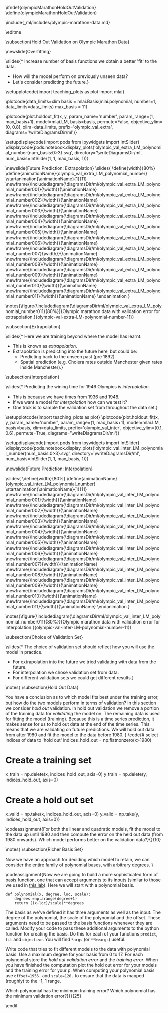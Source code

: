\ifndef{olympicMarathonHoldOutValidation}
\define{olympicMarathonHoldOutValidation}

\include{_ml/includes/olympic-marathon-data.md}

\editme

\subsection{Hold Out Validation on Olympic Marathon Data}

\newslide{Overfitting}

\slides{* Increase number of basis functions we obtain a better 'fit' to the data.
* How will the model perform on previously unseen data?
* Let's consider predicting the future.}

\setupplotcode{import teaching_plots as plot
import mlai}

\plotcode{data_limits=xlim
basis = mlai.Basis(mlai.polynomial, number=1, data_limits=data_limits)
max_basis = 11}

\plotcode{plot.holdout_fit(x, y, param_name='number', 
                 param_range=(1, max_basis+1), 
                 model=mlai.LM, basis=basis, 
                 permute=False, objective_ylim=[0, 0.8], 
                 xlim=data_limits, prefix='olympic_val_extra', 
                 diagrams='\writeDiagramsDir/ml')}

\setupdisplaycode{import pods
from ipywidgets import IntSlider}
\displaycode{pods.notebook.display_plots('olympic_val_extra_LM_polynomial_number{num_basis:0>3}.svg', 
                            directory='\writeDiagramsDir/ml', 
							num_basis=IntSlider(1, 1, max_basis, 1))}

\newslide{Future Prediction: Extrapolation}
\slides{
\define{width}{80%}
\define{animationName}{olympic_val_extra_LM_polynomial_number}
\startanimation{\animationName}{1}{11}
\newframe{\includediagram{\diagramsDir/ml/olympic_val_extra_LM_polynomial_number001}{\width}}{\animationName}
\newframe{\includediagram{\diagramsDir/ml/olympic_val_extra_LM_polynomial_number002}{\width}}{\animationName}
\newframe{\includediagram{\diagramsDir/ml/olympic_val_extra_LM_polynomial_number003}{\width}}{\animationName}
\newframe{\includediagram{\diagramsDir/ml/olympic_val_extra_LM_polynomial_number004}{\width}}{\animationName}
\newframe{\includediagram{\diagramsDir/ml/olympic_val_extra_LM_polynomial_number005}{\width}}{\animationName}
\newframe{\includediagram{\diagramsDir/ml/olympic_val_extra_LM_polynomial_number006}{\width}}{\animationName}
\newframe{\includediagram{\diagramsDir/ml/olympic_val_extra_LM_polynomial_number007}{\width}}{\animationName}
\newframe{\includediagram{\diagramsDir/ml/olympic_val_extra_LM_polynomial_number008}{\width}}{\animationName}
\newframe{\includediagram{\diagramsDir/ml/olympic_val_extra_LM_polynomial_number009}{\width}}{\animationName}
\newframe{\includediagram{\diagramsDir/ml/olympic_val_extra_LM_polynomial_number010}{\width}}{\animationName}
\newframe{\includediagram{\diagramsDir/ml/olympic_val_extra_LM_polynomial_number011}{\width}}{\animationName}
\endanimation
}

\notes{\figure{\includediagram{\diagramsDir/ml/olympic_val_extra_LM_polynomial_number011}{80%}}{Olympic marathon data with validation error for extrapolation.}{olympic-val-extra-LM-polynomial-number-11}}



\subsection{Extrapolation}

\slides{* Here we are training beyond where the model has learnt.
* This is known as *extrapolation*.
* Extrapolation is predicting into the future here, but could be:
    * Predicting back to the unseen past (pre 1892)
    * Spatial prediction (e.g. Cholera rates outside Manchester given rates inside Manchester).}

\subsection{Interpolation}

\slides{* Predicting the wining time for 1946 Olympics is *interpolation*.
* This is because we have times from 1936 and 1948.
* If we want a model for *interpolation* how can we test it?
* One trick is to sample the validation set from throughout the data set.}

\setupplotcode{import teaching_plots as plot}
\plotcode{plot.holdout_fit(x, y, param_name='number', param_range=(1, max_basis+1), 
                 model=mlai.LM, basis=basis, 
                 xlim=data_limits, prefix='olympic_val_inter', 
				 objective_ylim=[0.1, 0.6], permute=True,
   			     diagrams='\writeDiagramsDir/ml')}

\setupdisplaycode{import pods
from ipywidgets import IntSlider}
\displaycode{pods.notebook.display_plots('olympic_val_inter_LM_polynomial_number{num_basis:0>3}.svg', 
                            directory='\writeDiagramsDir/ml', 
							num_basis=IntSlider(1, 1, max_basis, 1))}

\newslide{Future Prediction: Interpolation}

\slides{
\define{width}{80%}
\define{animationName}{olympic_val_inter_LM_polynomial_number}
\startanimation{\animationName}{1}{11}
\newframe{\includediagram{\diagramsDir/ml/olympic_val_inter_LM_polynomial_number001}{\width}}{\animationName}
\newframe{\includediagram{\diagramsDir/ml/olympic_val_inter_LM_polynomial_number002}{\width}}{\animationName}
\newframe{\includediagram{\diagramsDir/ml/olympic_val_inter_LM_polynomial_number003}{\width}}{\animationName}
\newframe{\includediagram{\diagramsDir/ml/olympic_val_inter_LM_polynomial_number004}{\width}}{\animationName}
\newframe{\includediagram{\diagramsDir/ml/olympic_val_inter_LM_polynomial_number005}{\width}}{\animationName}
\newframe{\includediagram{\diagramsDir/ml/olympic_val_inter_LM_polynomial_number006}{\width}}{\animationName}
\newframe{\includediagram{\diagramsDir/ml/olympic_val_inter_LM_polynomial_number007}{\width}}{\animationName}
\newframe{\includediagram{\diagramsDir/ml/olympic_val_inter_LM_polynomial_number008}{\width}}{\animationName}
\newframe{\includediagram{\diagramsDir/ml/olympic_val_inter_LM_polynomial_number009}{\width}}{\animationName}
\newframe{\includediagram{\diagramsDir/ml/olympic_val_inter_LM_polynomial_number010}{\width}}{\animationName}
\newframe{\includediagram{\diagramsDir/ml/olympic_val_inter_LM_polynomial_number011}{\width}}{\animationName}
\endanimation
}

\notes{\figure{\includediagram{\diagramsDir/ml/olympic_val_inter_LM_polynomial_number011}{80%}}{Olympic marathon data with validation error for interpolation.}{olympic-val-inter-LM-polynomial-number-11}}


\subsection{Choice of Validation Set}

\slides{* The choice of validation set should reflect how you will use the model in practice.
* For extrapolation into the future we tried validating with data from the future.
* For interpolation we chose validation set from data.
* For different validation sets we could get different results.}

\notes{
\subsection{Hold Out Data}

You have a conclusion as to which model fits best under the training error, but how do the two models perform in terms of validation? In this section we consider *hold out* validation. In hold out validation we remove a portion of the training data for *validating* the model on. The remaining data is used for fitting the model (training). Because this is a time series prediction, it makes sense for us to hold out data at the end of the time series. This means that we are validating on future predictions. We will hold out data from after 1980 and fit the model to the data before 1980.
}
\code{# select indices of data to 'hold out'
indices_hold_out = np.flatnonzero(x>1980)

# Create a training set
x_train = np.delete(x, indices_hold_out, axis=0)
y_train = np.delete(y, indices_hold_out, axis=0)

# Create a hold out set
x_valid = np.take(x, indices_hold_out, axis=0)
y_valid = np.take(y, indices_hold_out, axis=0)}

\codeassignment{For both the linear and quadratic models, fit the model to the data up until 1980 and then compute the error on the held out data (from 1980 onwards). Which model performs better on the validation data?}{}{10}

\notes{
\subsection{Richer Basis Set}

Now we have an approach for deciding which model to
retain, we can consider the entire family of polynomial bases, with arbitrary
degrees.
}

\codeassignment{Now we are going to build a more sophisticated form of basis function, one that can accept arguments to its inputs (similar to those we used in [this lab](./week4.ipynb)). Here we will start with a polynomial basis.

```
def polynomial(x, degree, loc, scale):
    degrees =np.arange(degree+1)
    return ((x-loc)/scale)**degrees
```

The basis as we've defined it has three arguments as well as the input. The degree of the polynomial, the scale of the polynomial and the offset. These arguments need to be passed to the basis functions whenever they are called. Modify your code to pass these additional arguments to the python function for creating the basis. Do this for each of your functions `predict`, `fit` and `objective`. You will find `*args` (or `**kwargs`) useful.

Write code that tries to fit different models to the data with polynomial basis. Use a maximum degree for your basis from 0 to 17. For each polynomial store the *hold out validation error* and the *training error*. When you have finished the computation plot the hold out error for your models and the training error for your p. When computing your polynomial basis use `offset=1956.` and `scale=120.` to ensure that the data is mapped (roughly) to the -1, 1 range.

Which polynomial has the minimum training error? Which polynomial has the minimum validation error?}{}{25}

\endif
